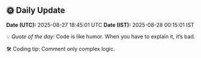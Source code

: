 ## 🌞 Daily Update

**Date (UTC):** 2025-08-27 18:45:01 UTC
**Date (IST):** 2025-08-28 00:15:01 IST

💡 *Quote of the day:* Code is like humor. When you have to explain it, it’s bad.

🛠️ Coding tip: Comment only complex logic.

